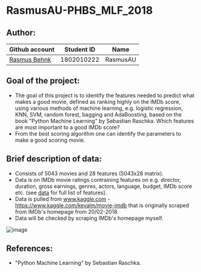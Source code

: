 # RasmusAU-PHBS_MLF_2018

## Author:
|Github account | Student ID | Name|
| ------------- | ------------- | ------------- |
|[Rasmus Behnk](https://github.com/RasmusAU) |1802010222 |RasmusAU |

## Goal of the project:
* The goal of this project is to identify the features needed to predict what makes a good movie, defined as ranking highly on the IMDb score, using various methods of machine learning, e.g. logistic regression, KNN, SVM, random forest, bagging and AdaBoosting, based on the book "Python Machine Learning" by Sebastian Raschka. Which features are most important to a good IMDb score?
* From the best scoring algorithm one can identify the parameters to make a good scoring movie.

## Brief description of data:
* Consists of 5043 movies and 28 features (5043x28 matrix).
* Data is on IMDb movie ratings contraining features on e.g. director, duration, gross earnings, genres, actors, language, budget, IMDb score etc. (see [data](data) for full list of features).
* Data is pulled from www.kaggle.com - https://www.kaggle.com/kevalm/movie-imdb that is originally scraped from IMDb's homepage from 20/02-2018.
* Data will be checked by scraping IMDb's homepage myself.

![image](https://github.com/RasmusAU/RasmusAU-PHBS_MLF_2018/blob/master/data/Dataset.png)

## References:
* "Python Machine Learning" by Sebastian Raschka.

